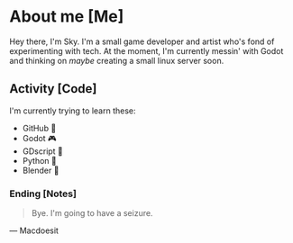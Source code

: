 # About me [Me]

Hey there, I'm Sky. 
I'm a small game developer and artist who's fond of experimenting with tech. At the moment, I'm currently messin' with Godot and thinking on *maybe* creating a small linux server soon.

<!-- ![An image of purple-red tinted clouds in a pixel art style.]
(Add an image here later. Figure out first how to host an image in GitHub.)
-->

## Activity [Code]

I'm currently trying to learn these:
- GitHub 🤖 
- Godot 🎮 
- GDscript 📑 
- Python 🐍 
- Blender 🧊

### Ending [Notes]


> Bye.
> I'm going to have a seizure.

— Macdoesit
